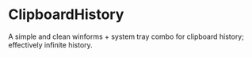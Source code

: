 # ClipboardHistory
A simple and clean winforms + system tray combo for clipboard history; effectively infinite history.
